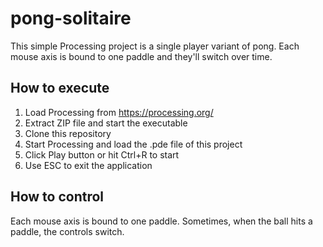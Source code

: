 # pong-solitaire
This simple Processing project is a single player variant of pong. Each mouse
axis is bound to one paddle and they'll switch over time.

## How to execute
1. Load Processing from https://processing.org/
2. Extract ZIP file and start the executable
3. Clone this repository
4. Start Processing and load the .pde file of this project
5. Click Play button or hit Ctrl+R to start
6. Use ESC to exit the application

## How to control
Each mouse axis is bound to one paddle. Sometimes, when the ball hits a paddle,
the controls switch.